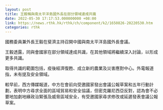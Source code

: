 ```yaml
---
layout: post
title: 王毅稱與南太平洋島國外長在部分領域達成共識
date: 2022-05-30 17:17:53.000000000 +08:00
link: https://news.rthk.hk/rthk/ch/component/k2/1650826-20220530.htm
categories: rthk
---
```


國務委員兼外長王毅在斐濟主持召開中國與南太平洋島國外長會議。

王毅透露，同與會國家在部分領域達成共識，在其他領域將繼續深入討論，以形成更多共識。

取得共識的範圍包括，疫後經濟復甦、成立新的農業及災害應對中心。外電報道指，未有提及安全領域。

較早前，西方傳媒報道，中方在會前向受邀國家發出會議公報草案和五年行動計劃，表明中方尋求全面的區域貿易和安全協議，但密克羅尼西亞反對，認為會不必要地加劇地緣政治緊張及威脅區域安全，有受邀國家尋求修改或延遲發表會議公報草案。
